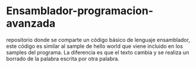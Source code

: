 # Ensamblador-programacion-avanzada
repositorio donde se comparte un código básico de lenguaje ensamblador, este código es similar al sample de hello world que viene incluido en los samples del programa.
La diferencia es que el texto cambia y se realiza un borrado de la palabra escrita por otra palabra.
